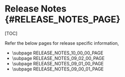 # Release Notes {#RELEASE_NOTES_PAGE}

[TOC]

Refer the below pages for release specific information,

- \subpage RELEASE_NOTES_10_00_00_PAGE
- \subpage RELEASE_NOTES_09_02_00_PAGE
- \subpage RELEASE_NOTES_09_01_00_PAGE
- \subpage RELEASE_NOTES_09_00_01_PAGE

